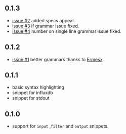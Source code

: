 ## 0.1.3
* [issue #2](https://github.com/imrichardcole/language-logstash/issues/2) added specs appeal.
* [issue #3](https://github.com/imrichardcole/language-logstash/issues/3) if grammar issue fixed.
* [issue #4](https://github.com/imrichardcole/language-logstash/issues/4) number on single line grammar issue fixed.

## 0.1.2
* [issue #1](https://github.com/imrichardcole/language-logstash/issues/1) better grammars thanks to [Ermesx](https://github.com/Ermesx)

## 0.1.1
* basic syntax highlighting
* snippet for influxdb
* snippet for stdout

## 0.1.0
* support for `input` ,`filter` and `output` snippets.
